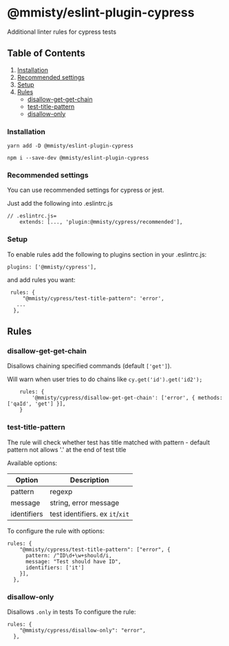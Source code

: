 # @mmisty/eslint-plugin-cypress

Additional linter rules for cypress tests


## Table of Contents

1. [Installation](#installation)
1. [Recommended settings](#recommended-settings)
2. [Setup](#setup)
3. [Rules](#rules)
    - [disallow-get-get-chain](#disallow-get-get-chain)
    - [test-title-pattern](#test-title-pattern)
    - [disallow-only](#disallow-only)
   
### Installation

````shell script
yarn add -D @mmisty/eslint-plugin-cypress
````

````shell script
npm i --save-dev @mmisty/eslint-plugin-cypress
````

### Recommended settings
You can use recommended settings for cypress or jest.

Just add the following into .eslintrc.js

```
// .eslintrc.js=
    extends: [..., 'plugin:@mmisty/cypress/recommended'],
```

### Setup

To enable rules add the following to plugins section in your .eslintrc.js:
```
plugins: ['@mmisty/cypress'],
```

and add rules you want: 

```
 rules: {
     "@mmisty/cypress/test-title-pattern": 'error',
   ...
  },

```


## Rules

### disallow-get-get-chain

Disallows chaining specified commands (default `['get']`).

Will warn when user tries to do chains like `cy.get('id').get('id2');`

```
    rules: {
        '@mmisty/cypress/disallow-get-get-chain': ['error', { methods: ['qaId', 'get'] }],
    }
```

### test-title-pattern

The rule will check whether test has title matched with pattern - default pattern not allows '.' at the end of test title

Available options: 

| Option      | Description                      |
|-------------|----------------------------------|
| pattern     | regexp                           |
| message     | string, error message            |
| identifiers | test identifiers. ex `it`/`xit`  |


To configure the rule with options: 
```
rules: {
    "@mmisty/cypress/test-title-pattern": ["error", {
      pattern: /^ID\d+\w+should/i,
      message: "Test should have ID",
      identifiers: ['it']
    }],
  },
```

### disallow-only

Disallows `.only` in tests
To configure the rule:

```
rules: {
    "@mmisty/cypress/disallow-only": "error",
  },
```

